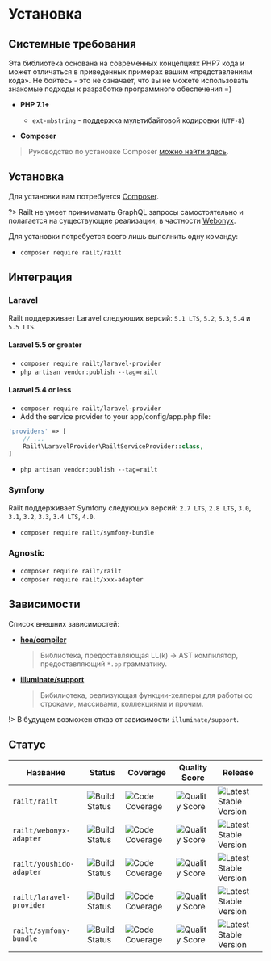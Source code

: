 # Установка

## Системные требования

Эта библиотека основана на современных концепциях PHP7 кода и может
отличаться в приведенных примерах вашим «представлениям кода».
Не бойтесь - это не означает, что вы не можете использовать знакомые подходы
к разработке программного обеспечения =)

- **PHP 7.1+**
    - `ext-mbstring` - поддержка мультибайтовой кодировки (`UTF-8`)
    
- **Composer**
> Руководство по установке Composer [можно найти здесь](https://getcomposer.org/download/).

## Установка

Для установки вам потребуется [Composer](https://getcomposer.org/download/).

?> Railt не умеет принимамать GraphQL запросы самостоятельно и полагается на существующие 
реализации, в частности [Webonyx](https://github.com/webonyx/graphql-php).

Для установки потребуется всего лишь выполнить одну команду:
- `composer require railt/railt`

## Интеграция

### Laravel

Railt поддерживает Laravel следующих версий: `5.1 LTS`, `5.2`, `5.3`, `5.4` и `5.5 LTS`.

#### Laravel 5.5 or greater

- `composer require railt/laravel-provider`
- `php artisan vendor:publish --tag=railt`

#### Laravel 5.4 or less

- `composer require railt/laravel-provider`
- Add the service provider to your app/config/app.php file:
```php
'providers' => [
    // ...
    Railt\LaravelProvider\RailtServiceProvider::class,
]
```
- `php artisan vendor:publish --tag=railt`

### Symfony 

Railt поддерживает Symfony следующих версий: `2.7 LTS`, `2.8 LTS`, `3.0`, `3.1`, `3.2`, `3.3`, `3.4 LTS`, `4.0`.

- `composer require railt/symfony-bundle`

### Agnostic

- `composer require railt/railt`
- `composer require railt/xxx-adapter`
    
## Зависимости

Список внешних зависимостей:

- **[hoa/compiler](https://packagist.org/packages/hoa/compiler)**
    > Библиотека, предоставляющая LL(k) &rarr; AST компилятор, предоставляющий `*.pp` грамматику.
    
- **[illuminate/support](https://packagist.org/packages/illuminate/support)**
    > Бибилиотека, реализующая функции-хелперы для работы со строками, массивами, коллекциями и прочим.
    
!> В будущем возможен отказ от зависимости `illuminate/support`.
    
## Статус

| Название                  | Status        | Coverage      | Quality Score | Release |
|---------------------------|---------------|---------------|---------------|---------|
| `railt/railt`             | ![Build Status](https://travis-ci.org/railt/railt.svg?branch=master)            | ![Code Coverage](https://scrutinizer-ci.com/g/railt/railt/badges/coverage.png?b=master) | ![Quality Score](https://scrutinizer-ci.com/g/railt/railt/badges/quality-score.png?b=master) | ![Latest Stable Version](https://poser.pugx.org/railt/railt/version) |
| `railt/webonyx-adapter`   | ![Build Status](https://travis-ci.org/railt/webonyx-adapter.svg?branch=master)  | ![Code Coverage](https://scrutinizer-ci.com/g/railt/webonyx-adapter/badges/coverage.png?b=master) | ![Quality Score](https://scrutinizer-ci.com/g/railt/webonyx-adapter/badges/quality-score.png?b=master) | ![Latest Stable Version](https://poser.pugx.org/railt/webonyx-adapter/version) |
| `railt/youshido-adapter`  | ![Build Status](https://travis-ci.org/railt/youshido-adapter.svg?branch=master) | ![Code Coverage](https://scrutinizer-ci.com/g/railt/youshido-adapter/badges/coverage.png?b=master) | ![Quality Score](https://scrutinizer-ci.com/g/railt/youshido-adapter/badges/quality-score.png?b=master) | ![Latest Stable Version](https://poser.pugx.org/railt/youshido-adapter/version) |
| `railt/laravel-provider`  | ![Build Status](https://travis-ci.org/railt/laravel-provider.svg?branch=master) | ![Code Coverage](https://scrutinizer-ci.com/g/railt/laravel-provider/badges/coverage.png?b=master) | ![Quality Score](https://scrutinizer-ci.com/g/railt/laravel-provider/badges/quality-score.png?b=master) | ![Latest Stable Version](https://poser.pugx.org/railt/laravel-provider/version) |
| `railt/symfony-bundle`    | ![Build Status](https://travis-ci.org/railt/symfony-bundle.svg?branch=master)   | ![Code Coverage](https://scrutinizer-ci.com/g/railt/symfony-bundle/badges/coverage.png?b=master) | ![Quality Score](https://scrutinizer-ci.com/g/railt/symfony-bundle/badges/quality-score.png?b=master) | ![Latest Stable Version](https://poser.pugx.org/railt/symfony-bundle/version) |

